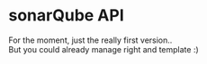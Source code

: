 # sonarQube API  

For the moment, just the really first version..  
But you could already manage right and template :) 